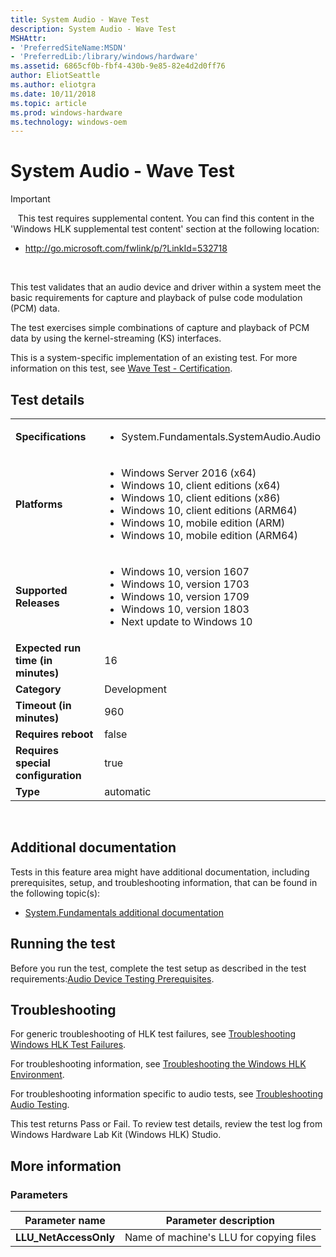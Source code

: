 ```yaml
---
title: System Audio - Wave Test
description: System Audio - Wave Test
MSHAttr:
- 'PreferredSiteName:MSDN'
- 'PreferredLib:/library/windows/hardware'
ms.assetid: 6865cf0b-fbf4-430b-9e85-82e4d2d0ff76
author: EliotSeattle
ms.author: eliotgra
ms.date: 10/11/2018
ms.topic: article
ms.prod: windows-hardware
ms.technology: windows-oem
---
```


# <span id="p_hlk_test.facb4182-a34d-47b5-9a4d-16ae7758739a"></span>System Audio - Wave Test

>[!IMPORTANT]
>  
This test requires supplemental content. You can find this content in the 'Windows HLK supplemental test content' section at the following location:

-   <http://go.microsoft.com/fwlink/p/?LinkId=532718>

 

This test validates that an audio device and driver within a system meet the basic requirements for capture and playback of pulse code modulation (PCM) data.

The test exercises simple combinations of capture and playback of PCM data by using the kernel-streaming (KS) interfaces.

This is a system-specific implementation of an existing test. For more information on this test, see [Wave Test - Certification](ed35b0cd-7562-446f-92a6-6ed0a42ff1c6.md).

## Test details
|||
|---|---|
| **Specifications**  | <ul><li>System.Fundamentals.SystemAudio.Audio</li></ul> |  
| **Platforms**   | <ul><li>Windows Server 2016 (x64)</li><li>Windows 10, client editions (x64)</li><li>Windows 10, client editions (x86)</li><li>Windows 10, client editions (ARM64)</li><li>Windows 10, mobile edition (ARM)</li><li>Windows 10, mobile edition (ARM64)</li></ul> |
| **Supported Releases** | <ul><li>Windows 10, version 1607</li><li>Windows 10, version 1703</li><li>Windows 10, version 1709</li><li>Windows 10, version 1803</li><li>Next update to Windows 10</li></ul> |
|**Expected run time (in minutes)**| 16 |
|**Category**| Development |
|**Timeout (in minutes)**| 960 |
|**Requires reboot**| false |
|**Requires special configuration**| true |
|**Type**| automatic |

 

## <span id="Additional_documentation"></span><span id="additional_documentation"></span><span id="ADDITIONAL_DOCUMENTATION"></span>Additional documentation


Tests in this feature area might have additional documentation, including prerequisites, setup, and troubleshooting information, that can be found in the following topic(s):

-   [System.Fundamentals additional documentation](system-fundamentals-additional-documentation.md)

## <span id="Running_the_test"></span><span id="running_the_test"></span><span id="RUNNING_THE_TEST"></span>Running the test


Before you run the test, complete the test setup as described in the test requirements:[Audio Device Testing Prerequisites](audio-device-testing-prerequisites.md).

## <span id="Troubleshooting"></span><span id="troubleshooting"></span><span id="TROUBLESHOOTING"></span>Troubleshooting


For generic troubleshooting of HLK test failures, see [Troubleshooting Windows HLK Test Failures](..\user\troubleshooting-windows-hlk-test-failures.md).

For troubleshooting information, see [Troubleshooting the Windows HLK Environment](..\user\troubleshooting-the-windows-hlk-environment.md).

For troubleshooting information specific to audio tests, see [Troubleshooting Audio Testing](troubleshooting-audio-testing.md).

This test returns Pass or Fail. To review test details, review the test log from Windows Hardware Lab Kit (Windows HLK) Studio.

## <span id="More_information"></span><span id="more_information"></span><span id="MORE_INFORMATION"></span>More information


### <span id="Parameters"></span><span id="parameters"></span><span id="PARAMETERS"></span>Parameters

| Parameter name         | Parameter description                   |
|------------------------|-----------------------------------------|
| **LLU\_NetAccessOnly** | Name of machine's LLU for copying files |

 

 

 






